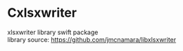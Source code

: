 # Cxlsxwriter

xlsxwriter library swift package <br>
library source: https://github.com/jmcnamara/libxlsxwriter

